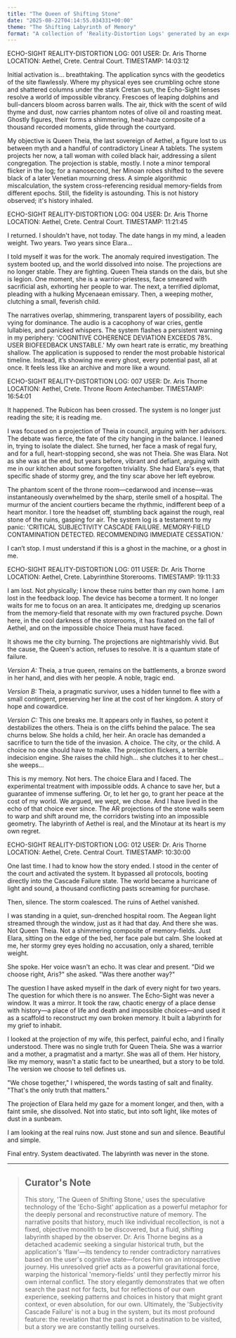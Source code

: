 ```yaml
---
title: "The Queen of Shifting Stone"
date: "2025-08-22T04:14:55.034331+00:00"
theme: "The Shifting Labyrinth of Memory"
format: "A collection of 'Reality-Distortion Logs' generated by an experimental AR (Augmented Reality) application called 'Echo-Sight', which attempts to visualize residual historical 'memory fields' at ancient ruins."
---
```




ECHO-SIGHT REALITY-DISTORTION LOG: 001
USER: Dr. Aris Thorne
LOCATION: Aethel, Crete. Central Court.
TIMESTAMP: 14:03:12

Initial activation is... breathtaking. The application syncs with the geodetics of the site flawlessly. Where my physical eyes see crumbling ochre stone and shattered columns under the stark Cretan sun, the Echo-Sight lenses resolve a world of impossible vibrancy. Frescoes of leaping dolphins and bull-dancers bloom across barren walls. The air, thick with the scent of wild thyme and dust, now carries phantom notes of olive oil and roasting meat. Ghostly figures, their forms a shimmering, heat-haze composite of a thousand recorded moments, glide through the courtyard.

My objective is Queen Theia, the last sovereign of Aethel, a figure lost to us between myth and a handful of contradictory Linear A tablets. The system projects her now, a tall woman with coiled black hair, addressing a silent congregation. The projection is stable, mostly. I note a minor temporal flicker in the log; for a nanosecond, her Minoan robes shifted to the severe black of a later Venetian mourning dress. A simple algorithmic miscalculation, the system cross-referencing residual memory-fields from different epochs. Still, the fidelity is astounding. This is not history observed; it's history inhaled.


ECHO-SIGHT REALITY-DISTORTION LOG: 004
USER: Dr. Aris Thorne
LOCATION: Aethel, Crete. Central Court.
TIMESTAMP: 11:21:45

I returned. I shouldn't have, not today. The date hangs in my mind, a leaden weight. Two years. Two years since Elara...

I told myself it was for the work. The anomaly required investigation. The system booted up, and the world dissolved into noise. The projections are no longer stable. They are fighting. Queen Theia stands on the dais, but she is legion. One moment, she is a warrior-priestess, face smeared with sacrificial ash, exhorting her people to war. The next, a terrified diplomat, pleading with a hulking Mycenaean emissary. Then, a weeping mother, clutching a small, feverish child.

The narratives overlap, shimmering, transparent layers of possibility, each vying for dominance. The audio is a cacophony of war cries, gentle lullabies, and panicked whispers. The system flashes a persistent warning in my periphery: 'COGNITIVE COHERENCE DEVIATION EXCEEDS 78%. USER BIOFEEDBACK UNSTABLE.' My own heart rate is erratic, my breathing shallow. The application is supposed to render the most probable historical timeline. Instead, it’s showing me every ghost, every potential past, all at once. It feels less like an archive and more like a wound.


ECHO-SIGHT REALITY-DISTORTION LOG: 007
USER: Dr. Aris Thorne
LOCATION: Aethel, Crete. Throne Room Antechamber.
TIMESTAMP: 16:54:01

It happened. The Rubicon has been crossed. The system is no longer just reading the site; it is reading me.

I was focused on a projection of Theia in council, arguing with her advisors. The debate was fierce, the fate of the city hanging in the balance. I leaned in, trying to isolate the dialect. She turned, her face a mask of regal fury, and for a full, heart-stopping second, she was not Theia. She was Elara. Not as she was at the end, but years before, vibrant and defiant, arguing with me in our kitchen about some forgotten triviality. She had Elara's eyes, that specific shade of stormy grey, and the tiny scar above her left eyebrow.

The phantom scent of the throne room—cedarwood and incense—was instantaneously overwhelmed by the sharp, sterile smell of a hospital. The murmur of the ancient courtiers became the rhythmic, indifferent beep of a heart monitor. I tore the headset off, stumbling back against the rough, real stone of the ruins, gasping for air. The system log is a testament to my panic: 'CRITICAL SUBJECTIVITY CASCADE FAILURE. MEMORY-FIELD CONTAMINATION DETECTED. RECOMMENDING IMMEDIATE CESSATION.'

I can’t stop. I must understand if this is a ghost in the machine, or a ghost in me.


ECHO-SIGHT REALITY-DISTORTION LOG: 011
USER: Dr. Aris Thorne
LOCATION: Aethel, Crete. Labyrinthine Storerooms.
TIMESTAMP: 19:11:33

I am lost. Not physically; I know these ruins better than my own home. I am lost in the feedback loop. The device has become a torment. It no longer waits for me to focus on an area. It anticipates me, dredging up scenarios from the memory-field that resonate with my own fractured psyche. Down here, in the cool darkness of the storerooms, it has fixated on the fall of Aethel, and on the impossible choice Theia must have faced.

It shows me the city burning. The projections are nightmarishly vivid. But the cause, the Queen's action, refuses to resolve. It is a quantum state of failure.

*Version A:* Theia, a true queen, remains on the battlements, a bronze sword in her hand, and dies with her people. A noble, tragic end.

*Version B:* Theia, a pragmatic survivor, uses a hidden tunnel to flee with a small contingent, preserving her line at the cost of her kingdom. A story of hope and cowardice.

*Version C:* This one breaks me. It appears only in flashes, so potent it destabilizes the others. Theia is on the cliffs behind the palace. The sea churns below. She holds a child, her heir. An oracle has demanded a sacrifice to turn the tide of the invasion. A choice. The city, or the child. A choice no one should have to make. The projection flickers, a terrible indecision engine. She raises the child high... she clutches it to her chest... she weeps...

This is my memory. Not hers. The choice Elara and I faced. The experimental treatment with impossible odds. A chance to save her, but a guarantee of immense suffering. Or, to let her go, to grant her peace at the cost of my world. We argued, we wept, we chose. And I have lived in the echo of that choice ever since. The AR projections of the stone walls seem to warp and shift around me, the corridors twisting into an impossible geometry. The labyrinth of Aethel is real, and the Minotaur at its heart is my own regret.


ECHO-SIGHT REALITY-DISTORTION LOG: 012
USER: Dr. Aris Thorne
LOCATION: Aethel, Crete. Central Court.
TIMESTAMP: 10:30:00

One last time. I had to know how the story ended. I stood in the center of the court and activated the system. It bypassed all protocols, booting directly into the Cascade Failure state. The world became a hurricane of light and sound, a thousand conflicting pasts screaming for purchase.

Then, silence. The storm coalesced. The ruins of Aethel vanished.

I was standing in a quiet, sun-drenched hospital room. The Aegean light streamed through the window, just as it had that day. And there she was. Not Queen Theia. Not a shimmering composite of memory-fields. Just Elara, sitting on the edge of the bed, her face pale but calm. She looked at me, her stormy grey eyes holding no accusation, only a shared, terrible weight.

She spoke. Her voice wasn't an echo. It was clear and present. "Did we choose right, Aris?" she asked. "Was there another way?"

The question I have asked myself in the dark of every night for two years. The question for which there is no answer. The Echo-Sight was never a window. It was a mirror. It took the raw, chaotic energy of a place dense with history—a place of life and death and impossible choices—and used it as a scaffold to reconstruct my own broken memory. It built a labyrinth for my grief to inhabit.

I looked at the projection of my wife, this perfect, painful echo, and I finally understood. There was no single truth for Queen Theia. She was a warrior and a mother, a pragmatist and a martyr. She was all of them. Her history, like my memory, wasn't a static fact to be unearthed, but a story to be told. The version we choose to tell defines us.

"We chose together," I whispered, the words tasting of salt and finality. "That's the only truth that matters."

The projection of Elara held my gaze for a moment longer, and then, with a faint smile, she dissolved. Not into static, but into soft light, like motes of dust in a sunbeam.

I am looking at the real ruins now. Just stone and sun and silence. Beautiful and simple.

Final entry. System deactivated. The labyrinth was never in the stone.

---

> ## Curator's Note
>
> This story, 'The Queen of Shifting Stone,' uses the speculative technology of the 'Echo-Sight' application as a powerful metaphor for the deeply personal and reconstructive nature of memory. The narrative posits that history, much like individual recollection, is not a fixed, objective monolith to be discovered, but a fluid, shifting labyrinth shaped by the observer. Dr. Aris Thorne begins as a detached academic seeking a singular historical truth, but the application's 'flaw'—its tendency to render contradictory narratives based on the user's cognitive state—forces him on an introspective journey. His unresolved grief acts as a powerful gravitational force, warping the historical 'memory-fields' until they perfectly mirror his own internal conflict. The story elegantly demonstrates that we often search the past not for facts, but for reflections of our own experience, seeking patterns and choices in history that might grant context, or even absolution, for our own. Ultimately, the 'Subjectivity Cascade Failure' is not a bug in the system, but its most profound feature: the revelation that the past is not a destination to be visited, but a story we are constantly telling ourselves.
